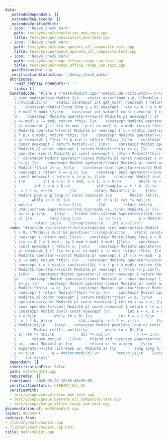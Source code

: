 ```yaml
---
data:
  _extendedDependsOn: []
  _extendedRequiredBy: []
  _extendedVerifiedWith:
  - icon: ':heavy_check_mark:'
    path: test/yosupo/convolution_mod.test.cpp
    title: test/yosupo/convolution_mod.test.cpp
  - icon: ':heavy_check_mark:'
    path: test/yosupo/queue_operate_all_composite.test.cpp
    title: test/yosupo/queue_operate_all_composite.test.cpp
  - icon: ':heavy_check_mark:'
    path: test/yosupo/range_affine_range_sum.test.cpp
    title: test/yosupo/range_affine_range_sum.test.cpp
  _pathExtension: cpp
  _verificationStatusIcon: ':heavy_check_mark:'
  attributes:
    '*NOT_SPECIAL_COMMENTS*': ''
    links: []
  bundledCode: "#line 1 \"math/modint.cpp\"\n#include <bits/stdc++.h>\n\ntemplate\
    \ <int mod>\nclass Modint {\n    static_assert(mod > 0, \"Modulus must be positive\"\
    );\n\npublic:\n    static constexpr int get_mod() noexcept { return mod; }\n\n\
    \    constexpr Modint(long long y = 0) noexcept : x(y >= 0 ? y % mod : (y % mod\
    \ + mod) % mod) {}\n\n    constexpr int value() const noexcept { return x; }\n\
    \n    constexpr Modint& operator+=(const Modint& p) noexcept { if ((x += p.x)\
    \ >= mod) x -= mod; return *this; }\n    constexpr Modint& operator-=(const Modint&\
    \ p) noexcept { if ((x += mod - p.x) >= mod) x -= mod; return *this; }\n    constexpr\
    \ Modint& operator*=(const Modint& p) noexcept { x = static_cast<int>(1LL * x\
    \ * p.x % mod); return *this; }\n    constexpr Modint& operator/=(const Modint&\
    \ p) noexcept { *this *= p.inv(); return *this; }\n\n    constexpr Modint operator-()\
    \ const noexcept { return Modint(-x); }\n\n    constexpr Modint operator+(const\
    \ Modint& p) const noexcept { return Modint(*this) += p; }\n    constexpr Modint\
    \ operator-(const Modint& p) const noexcept { return Modint(*this) -= p; }\n \
    \   constexpr Modint operator*(const Modint& p) const noexcept { return Modint(*this)\
    \ *= p; }\n    constexpr Modint operator/(const Modint& p) const noexcept { return\
    \ Modint(*this) /= p; }\n\n    constexpr bool operator==(const Modint& p) const\
    \ noexcept { return x == p.x; }\n    constexpr bool operator!=(const Modint& p)\
    \ const noexcept { return x != p.x; }\n\n    constexpr Modint inv() const noexcept\
    \ {\n        int a = x, b = mod, u = 1, v = 0;\n        while (b > 0) {\n    \
    \        int t = a / b;\n            std::swap(a -= t * b, b);\n            std::swap(u\
    \ -= t * v, v);\n        }\n        return Modint(u);\n    }\n\n    constexpr\
    \ Modint pow(long long n) const noexcept {\n        Modint ret(1), mul(x);\n \
    \       while (n > 0) {\n            if (n & 1) ret *= mul;\n            mul *=\
    \ mul;\n            n >>= 1;\n        }\n        return ret;\n    }\n\n    friend\
    \ std::ostream &operator<<(std::ostream& os, const Modint& p) {\n        return\
    \ os << p.x;\n    }\n\n    friend std::istream &operator>>(std::istream& is, Modint&\
    \ a) {\n        long long t;\n        is >> t;\n        a = Modint<mod>(t);\n\
    \        return is;\n    }\n\nprivate:\n    int x;\n};\n"
  code: "#include <bits/stdc++.h>\n\ntemplate <int mod>\nclass Modint {\n    static_assert(mod\
    \ > 0, \"Modulus must be positive\");\n\npublic:\n    static constexpr int get_mod()\
    \ noexcept { return mod; }\n\n    constexpr Modint(long long y = 0) noexcept :\
    \ x(y >= 0 ? y % mod : (y % mod + mod) % mod) {}\n\n    constexpr int value()\
    \ const noexcept { return x; }\n\n    constexpr Modint& operator+=(const Modint&\
    \ p) noexcept { if ((x += p.x) >= mod) x -= mod; return *this; }\n    constexpr\
    \ Modint& operator-=(const Modint& p) noexcept { if ((x += mod - p.x) >= mod)\
    \ x -= mod; return *this; }\n    constexpr Modint& operator*=(const Modint& p)\
    \ noexcept { x = static_cast<int>(1LL * x * p.x % mod); return *this; }\n    constexpr\
    \ Modint& operator/=(const Modint& p) noexcept { *this *= p.inv(); return *this;\
    \ }\n\n    constexpr Modint operator-() const noexcept { return Modint(-x); }\n\
    \n    constexpr Modint operator+(const Modint& p) const noexcept { return Modint(*this)\
    \ += p; }\n    constexpr Modint operator-(const Modint& p) const noexcept { return\
    \ Modint(*this) -= p; }\n    constexpr Modint operator*(const Modint& p) const\
    \ noexcept { return Modint(*this) *= p; }\n    constexpr Modint operator/(const\
    \ Modint& p) const noexcept { return Modint(*this) /= p; }\n\n    constexpr bool\
    \ operator==(const Modint& p) const noexcept { return x == p.x; }\n    constexpr\
    \ bool operator!=(const Modint& p) const noexcept { return x != p.x; }\n\n   \
    \ constexpr Modint inv() const noexcept {\n        int a = x, b = mod, u = 1,\
    \ v = 0;\n        while (b > 0) {\n            int t = a / b;\n            std::swap(a\
    \ -= t * b, b);\n            std::swap(u -= t * v, v);\n        }\n        return\
    \ Modint(u);\n    }\n\n    constexpr Modint pow(long long n) const noexcept {\n\
    \        Modint ret(1), mul(x);\n        while (n > 0) {\n            if (n &\
    \ 1) ret *= mul;\n            mul *= mul;\n            n >>= 1;\n        }\n \
    \       return ret;\n    }\n\n    friend std::ostream &operator<<(std::ostream&\
    \ os, const Modint& p) {\n        return os << p.x;\n    }\n\n    friend std::istream\
    \ &operator>>(std::istream& is, Modint& a) {\n        long long t;\n        is\
    \ >> t;\n        a = Modint<mod>(t);\n        return is;\n    }\n\nprivate:\n\
    \    int x;\n};"
  dependsOn: []
  isVerificationFile: false
  path: math/modint.cpp
  requiredBy: []
  timestamp: '2020-09-26 16:05:46+09:00'
  verificationStatus: LIBRARY_ALL_AC
  verifiedWith:
  - test/yosupo/convolution_mod.test.cpp
  - test/yosupo/queue_operate_all_composite.test.cpp
  - test/yosupo/range_affine_range_sum.test.cpp
documentation_of: math/modint.cpp
layout: document
redirect_from:
- /library/math/modint.cpp
- /library/math/modint.cpp.html
title: math/modint.cpp
---
```

